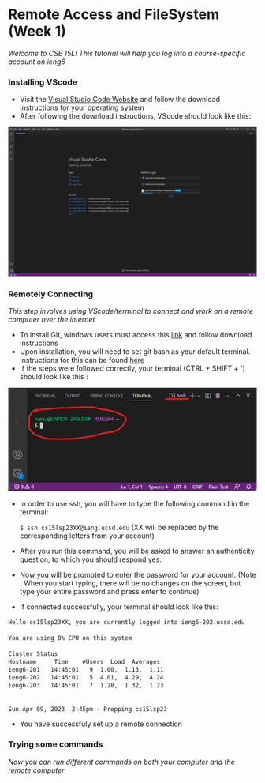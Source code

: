 # Remote Access and FileSystem (Week 1)

*Welcome to CSE 15L! This tutorial will help you log into a course-specific account on ieng6*


### Installing VScode

* Visit the [Visual Studio Code Website](https://code.visualstudio.com/) and follow the download instructions for your operating system
* After following the download instructions, VScode should look like this:

![Image](VSCodeScreenshot.png)


### Remotely Connecting
*This step involves using VScode/terminal to connect and work on a remote computer over the internet*

* To install Git, windows users must access this [link](https://gitforwindows.org/) and follow download instructions
* Upon installation, you will need to set git bash as your default terminal. Instructions for this can be found [here](https://stackoverflow.com/questions/42606837/how-do-i-use-bash-on-windows-from-the-visual-studio-code-integrated-terminal/50527994#50527994)
* If the steps were followed correctly, your terminal (CTRL + SHIFT + ') should look like this :

![Image](TerminalPreview.png)

* In order to use ssh, you will have to type the following command in the terminal:

  `$ ssh cs15lsp23XX@ieng.ucsd.edu` (XX will be replaced by the corresponding letters from your account)

* After you run this command, you will be asked to answer an authenticity question, to which you should respond yes.
* Now you will be prompted to enter the password for your account. (Note : When you start typing, there will be no changes on the screen, but type your entire password and press enter to continue)
* If connected successfully, your terminal should look like this:

```
Hello cs15lsp23XX, you are currently logged into ieng6-202.ucsd.edu

You are using 0% CPU on this system

Cluster Status 
Hostname     Time    #Users  Load  Averages  
ieng6-201   14:45:01   9  1.00,  1.13,  1.11
ieng6-202   14:45:01   5  4.01,  4.29,  4.24
ieng6-203   14:45:01   7  1.28,  1.32,  1.23


Sun Apr 09, 2023  2:45pm - Prepping cs15lsp23

```

* You have successfuly set up a remote connection


### Trying some commands

*Now you can run different commands on both your computer and the remote computer*




